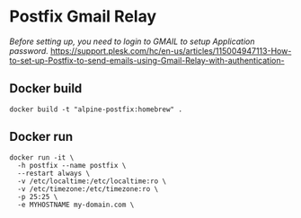 # Postfix Gmail Relay 

*Before setting up, you need to login to GMAIL to setup Application password.*
https://support.plesk.com/hc/en-us/articles/115004947113-How-to-set-up-Postfix-to-send-emails-using-Gmail-Relay-with-authentication-

## Docker build
```
docker build -t "alpine-postfix:homebrew" .
```

## Docker run
```
docker run -it \
  -h postfix --name postfix \
  --restart always \
  -v /etc/localtime:/etc/localtime:ro \
  -v /etc/timezone:/etc/timezone:ro \
  -p 25:25 \
  -e MYHOSTNAME my-domain.com \
  
  
 


```

